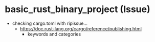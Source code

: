 # basic_rust_binary_project (Issue)

- checking cargo.toml with ripissue...
  - https://doc.rust-lang.org/cargo/reference/publishing.html
    - keywords and categories
